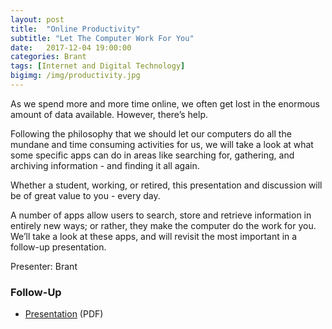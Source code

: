 ```yaml
---
layout: post
title:  "Online Productivity"
subtitle: "Let The Computer Work For You"
date:   2017-12-04 19:00:00
categories: Brant
tags: [Internet and Digital Technology]
bigimg: /img/productivity.jpg
---
```


As we spend more and more time online, we often get lost in the enormous amount of data available. However, there’s help. 

Following the philosophy that we should let our computers do all the mundane and time consuming activities for us, we will take a look at what some specific apps can do in areas like searching for, gathering, and archiving information - and finding it all again.

Whether a student, working, or retired, this presentation and discussion will be of great value to you - every day.

A number of apps allow users to search, store and retrieve information in entirely new ways; or rather, they make the computer do the work for you. We’ll take a look at these apps, and will revisit the most important in a follow-up presentation.

Presenter: Brant

### Follow-Up

* [Presentation](/assets/present/2017/productivity.pdf) (PDF) 